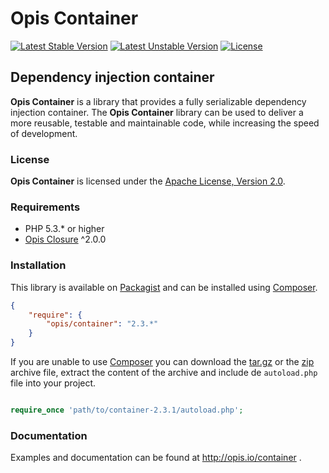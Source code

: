Opis Container
==============
[![Latest Stable Version](https://poser.pugx.org/opis/container/version.png)](https://packagist.org/packages/opis/container)
[![Latest Unstable Version](https://poser.pugx.org/opis/container/v/unstable.png)](//packagist.org/packages/opis/container)
[![License](https://poser.pugx.org/opis/container/license.png)](https://packagist.org/packages/opis/container)

Dependency injection container
-------------------
**Opis Container** is a library that provides a fully serializable dependency injection container.
The **Opis Container** library can be used to deliver a more reusable, testable and maintainable code,
while increasing the speed of development. 

### License

**Opis Container** is licensed under the [Apache License, Version 2.0](http://www.apache.org/licenses/LICENSE-2.0). 

### Requirements

* PHP 5.3.* or higher
* [Opis Closure](http://www.opis.io/closure) ^2.0.0

### Installation

This library is available on [Packagist](https://packagist.org/packages/opis/container) and can be installed using [Composer](http://getcomposer.org).

```json
{
    "require": {
        "opis/container": "2.3.*"
    }
}
```

If you are unable to use [Composer](http://getcomposer.org) you can download the
[tar.gz](https://github.com/opis/container/archive/2.3.1.tar.gz) or the [zip](https://github.com/opis/container/archive/2.3.1.zip)
archive file, extract the content of the archive and include de `autoload.php` file into your project. 

```php

require_once 'path/to/container-2.3.1/autoload.php';

```

### Documentation

Examples and documentation can be found at http://opis.io/container .
